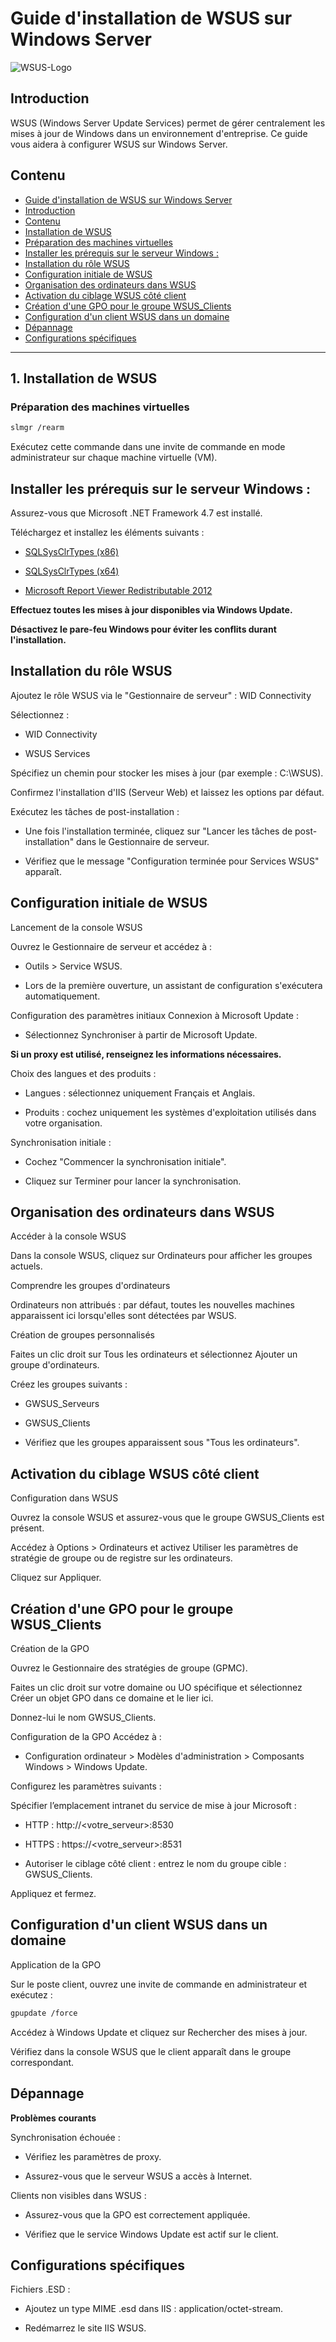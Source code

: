 # Guide d'installation de WSUS sur Windows Server 
![WSUS-Logo](https://github.com/user-attachments/assets/1513aaeb-60a7-40ce-b02c-3688d6fa9e8c)

## Introduction
WSUS (Windows Server Update Services) permet de gérer centralement les mises à jour de Windows dans un environnement d'entreprise. Ce guide vous aidera à configurer WSUS sur Windows Server.

## Contenu

  - [Guide d'installation de WSUS sur Windows Server](#guide-dinstallation-de-wsus-sur-windows-server)
  - [Introduction](#introduction)
  - [Contenu](#contenu)
  - [Installation de WSUS](#1-installation-de-wsus)
  - [Préparation des machines virtuelles](#préparation-des-machines-virtuelles)
  - [Installer les prérequis sur le serveur Windows :](#installer-les-prérequis-sur-le-serveur-windows-)
  - [Installation du rôle WSUS](#installation-du-rôle-wsus)
  - [Configuration initiale de WSUS](#configuration-initiale-de-wsus)
  - [Organisation des ordinateurs dans WSUS](#organisation-des-ordinateurs-dans-wsus)
  - [Activation du ciblage WSUS côté client](#activation-du-ciblage-wsus-côté-client)
  - [Création d'une GPO pour le groupe WSUS\_Clients](#création-dune-gpo-pour-le-groupe-wsus_clients)
  - [Configuration d'un client WSUS dans un domaine](#configuration-dun-client-wsus-dans-un-domaine)
  - [Dépannage](#dépannage)
  - [Configurations spécifiques](#configurations-spécifiques)

---

## 1. Installation de WSUS

### Préparation des machines virtuelles

```bash 
slmgr /rearm
```
Exécutez cette commande dans une invite de commande en mode administrateur sur chaque machine virtuelle (VM).

Installer les prérequis sur le serveur Windows :
---
Assurez-vous que Microsoft .NET Framework 4.7 est installé.

Téléchargez et installez les éléments suivants :

+ [SQLSysClrTypes (x86)](http://go.microsoft.com/fwlink/?LinkID=239643&clcid=0x409)

+ [SQLSysClrTypes (x64)](http://go.microsoft.com/fwlink/?LinkID=239644&clcid=0x409)

+ [Microsoft Report Viewer Redistributable 2012](https://download.microsoft.com/download/F/B/7/FB728406-A1EE-4AB5-9C56-74EB8BDDF2FF/ReportViewer.msi)

**Effectuez toutes les mises à jour disponibles via Windows Update.**

**Désactivez le pare-feu Windows pour éviter les conflits durant l'installation.**

Installation du rôle WSUS
---
Ajoutez le rôle WSUS via le "Gestionnaire de serveur" :
WID Connectivity

Sélectionnez :

+ WID Connectivity 

+ WSUS Services 

Spécifiez un chemin pour stocker les mises à jour (par exemple : C:\WSUS).

Confirmez l'installation d'IIS (Serveur Web) et laissez les options par défaut.

Exécutez les tâches de post-installation :

+ Une fois l'installation terminée, cliquez sur "Lancer les tâches de post-installation" dans le Gestionnaire de serveur.

+ Vérifiez que le message "Configuration terminée pour Services WSUS" apparaît.

  
Configuration initiale de WSUS
---
Lancement de la console WSUS

Ouvrez le Gestionnaire de serveur et accédez à :

+ Outils > Service WSUS.

+ Lors de la première ouverture, un assistant de configuration s'exécutera automatiquement.

Configuration des paramètres initiaux
Connexion à Microsoft Update :

+ Sélectionnez Synchroniser à partir de Microsoft Update.

**Si un proxy est utilisé, renseignez les informations nécessaires.**

Choix des langues et des produits :

+ Langues : sélectionnez uniquement Français et Anglais.

+ Produits : cochez uniquement les systèmes d'exploitation utilisés dans votre organisation.

Synchronisation initiale :

+ Cochez "Commencer la synchronisation initiale".

+ Cliquez sur Terminer pour lancer la synchronisation.


Organisation des ordinateurs dans WSUS
---
Accéder à la console WSUS

Dans la console WSUS, cliquez sur Ordinateurs pour afficher les groupes actuels.

Comprendre les groupes d'ordinateurs

Ordinateurs non attribués : par défaut, toutes les nouvelles machines apparaissent ici lorsqu'elles sont détectées par WSUS.

Création de groupes personnalisés

Faites un clic droit sur Tous les ordinateurs et sélectionnez Ajouter un groupe d'ordinateurs.

Créez les groupes suivants :

+ GWSUS_Serveurs

+ GWSUS_Clients

+ Vérifiez que les groupes apparaissent sous "Tous les ordinateurs".

Activation du ciblage WSUS côté client
---
Configuration dans WSUS

Ouvrez la console WSUS et assurez-vous que le groupe GWSUS_Clients est présent.

Accédez à Options > Ordinateurs et activez Utiliser les paramètres de stratégie de groupe ou de registre sur les ordinateurs.

Cliquez sur Appliquer.

Création d'une GPO pour le groupe WSUS_Clients
---
Création de la GPO

Ouvrez le Gestionnaire des stratégies de groupe (GPMC).

Faites un clic droit sur votre domaine ou UO spécifique et sélectionnez Créer un objet GPO dans ce domaine et le lier ici.

Donnez-lui le nom GWSUS_Clients.

Configuration de la GPO
Accédez à :

+ Configuration ordinateur > Modèles d'administration > Composants Windows > Windows Update.

Configurez les paramètres suivants :

Spécifier l’emplacement intranet du service de mise à jour Microsoft :

+ HTTP : http://<votre_serveur>:8530

+ HTTPS : https://<votre_serveur>:8531

+ Autoriser le ciblage côté client : entrez le nom du groupe cible : GWSUS_Clients.

Appliquez et fermez.

Configuration d'un client WSUS dans un domaine
---
Application de la GPO

Sur le poste client, ouvrez une invite de commande en administrateur et exécutez :
```bash 
gpupdate /force
```
Accédez à Windows Update et cliquez sur Rechercher des mises à jour.

Vérifiez dans la console WSUS que le client apparaît dans le groupe correspondant.

Dépannage
---
**Problèmes courants**

Synchronisation échouée :

+ Vérifiez les paramètres de proxy.

+ Assurez-vous que le serveur WSUS a accès à Internet.

Clients non visibles dans WSUS :

+ Assurez-vous que la GPO est correctement appliquée.

+ Vérifiez que le service Windows Update est actif sur le client.

Configurations spécifiques
---
Fichiers .ESD :

+ Ajoutez un type MIME .esd dans IIS : application/octet-stream.

+ Redémarrez le site IIS WSUS.
